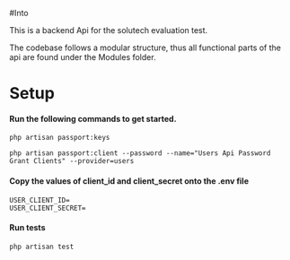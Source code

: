 #Into

This is a backend Api for the solutech evaluation test.

The codebase follows a modular structure, thus all functional
parts of the api are found under the Modules folder.

# Setup

#### Run the following commands to get started.

    php artisan passport:keys

    php artisan passport:client --password --name="Users Api Password Grant Clients" --provider=users

#### Copy the values of client_id and client_secret onto the .env file

    USER_CLIENT_ID=
    USER_CLIENT_SECRET=

#### Run tests

    php artisan test
